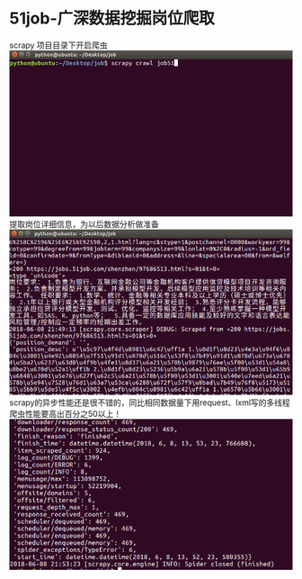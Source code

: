 # 51job-广深数据挖掘岗位爬取
scrapy
项目目录下开启爬虫
![image](https://raw.githubusercontent.com/alige32/51job-datamining/master/images/%E7%88%AC%E8%99%AB%E5%91%BD%E4%BB%A4.png)
提取岗位详细信息，为以后数据分析做准备
![image](https://github.com/alige32/51job-datamining/blob/master/images/%E5%B2%97%E4%BD%8D%E8%AF%A6%E7%BB%86%E4%BF%A1%E6%81%AF.png?raw=true)
scrapy的异步性能还是很不错的，同比相同数据量下用request、lxml写的多线程爬虫性能要高出百分之50以上！
![image](https://github.com/alige32/51job-datamining/blob/master/images/%E8%80%97%E6%97%B6.png?raw=true)
